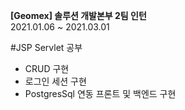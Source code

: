 <strong>[Geomex] 솔루션 개발본부 2팀 인턴</strong><br>
2021.01.06 ~ 2021.03.01 <br>

#JSP Servlet 공부
* CRUD 구현
* 로그인 세션 구현
* PostgresSql 연동 프론트 및 백엔드 구현
